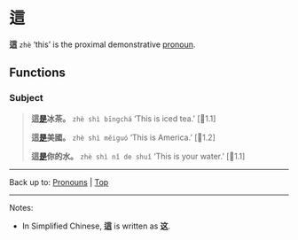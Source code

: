 # 這

**這** `zhè` ‘this’ is the proximal demonstrative [pronoun](index.md).

## Functions

### Subject

> **這[是](../verbs/sh/shi4.md)冰茶。** `zhè shì bīngchá` ‘This is iced tea.’ \[🦉1.1\]
>
> **這[是](../verbs/sh/shi4.md)美國。** `zhè shì měiguó` ‘This is America.’ \[🦉1.2\]
>
> **這[是](../verbs/sh/shi4.md)你的水。** `zhè shì nǐ de shuǐ` ‘This is your water.’ \[🦉1.1\]

----

Back up to: [Pronouns](index.md) | [Top](../index.md)

----

Notes:
- In Simplified Chinese, **這** is written as **这**.

